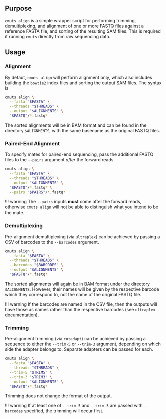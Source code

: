 
## Purpose

`cmuts align` is a simple wrapper script for performing trimming, demultiplexing, and alignment of one or more FASTQ files against a reference FASTA file, and sorting of the resulting SAM files. This is required if running `cmuts` directly from raw sequencing data.

## Usage

### Alignment

By defaut, `cmuts align` will perform alignment only, which also includes building the `bowtie2` index files and sorting the output SAM files. The syntax is

```bash
cmuts align \
  --fasta "$FASTA" \
  --threads "$THREADS" \
  --output "$ALIGNMENTS" \
  "$FASTQ"/*.fastq*
```

The sorted alignments will be in BAM format and can be found in the directory `$ALIGNMENTS`, with the same basename as the original FASTQ files.

### Paired-End Alignment

To specify mates for paired-end sequencing, pass the additional FASTQ files to the `--pairs` argument *after* the forward reads.

```bash
cmuts align \
  --fasta "$FASTA" \
  --threads "$THREADS" \
  --output "$ALIGNMENTS" \
  "$FASTQ"/*.fastq* \
  --pairs "$PAIRS"/*.fastq*
```

!!! warning
    The `--pairs` inputs **must** come after the forward reads, otherwise `cmuts align` will not be able to distinguish what you intend to be the mate.

### Demultiplexing

Pre-alignment demultiplexing (via `ultraplex`) can be achieved by passing a CSV of barcodes to the `--barcodes` argument.

```bash
cmuts align \
  --fasta "$FASTA" \
  --threads "$THREADS" \
  --barcodes "$BARCODES" \
  --output "$ALIGNMENTS" \
  "$FASTQ"/*.fastq*
```

The sorted alignments will again be in BAM format under the directory `$ALIGNMENTS`. However, their names will be given by the respective barcode which they correspond to, not the name of the original FASTQ file.

!!! warning
    If the barcodes are named in the CSV file, then the outputs will have those as names rather than the respective barcodes (see `ultraplex` documentation).

### Trimming

Pre-alignment trimming (via `cutadapt`) can be achieved by passing a sequence to either the `--trim-5` or `--trim-3` argument, depending on which side the adapter belongs to. Separate adapters can be passed for each.

```bash
cmuts align \
  --fasta "$FASTA" \
  --threads "$THREADS" \
  --trim-5 "$TRIM5" \
  --trim-3 "$TRIM3" \
  --output "$ALIGNMENTS" \
  "$FASTQ"/*.fastq*
```

Trimming does not change the format of the output.

!!! warning
    If at least one of `--trim-5` and `--trim-3` are passed with `--barcodes` specified, the trimming will occur first.
